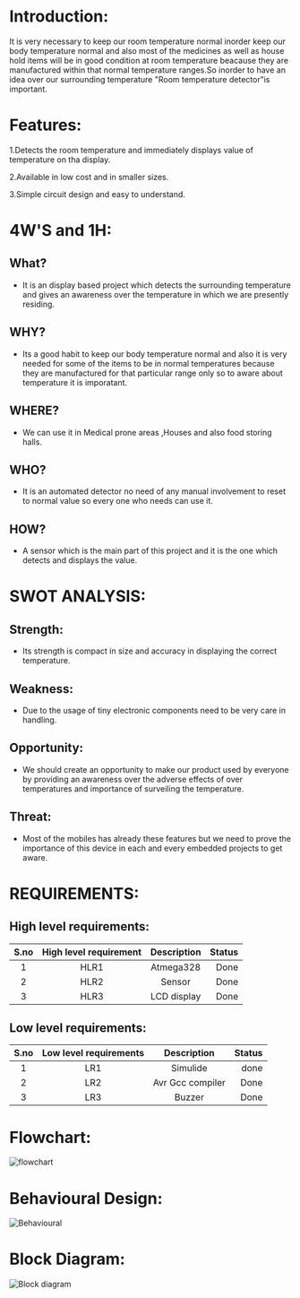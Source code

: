 # Introduction:
It is very necessary to keep our room temperature normal inorder keep our body temperature normal and also most of the medicines as well as house hold items will be in good condition at room temperature beacause they are manufactured within that normal temperature ranges.So inorder to have an idea over our surrounding temperature "Room temperature detector"is important.

# Features:
1.Detects the room temperature and immediately displays value of temperature on tha display.

2.Available in low cost and in smaller sizes.

3.Simple circuit design and easy to understand.

# 4W'S and 1H:
## What?
* It is an display based project which detects the surrounding temperature and gives an awareness over the temperature in which we are presently residing.
## WHY?
* Its a good habit to keep our body temperature normal and also it is very needed for some of the items to be in normal temperatures because they are manufactured for that particular range only so to aware about temperature it is imporatant.
## WHERE?
* We can use it in Medical prone areas ,Houses and also food storing halls.
## WHO?
*  It is an automated detector no need of any manual involvement to reset to normal value so every one who needs can use it.
## HOW?
* A sensor which is the main part of this project and it is the one which detects and displays the value.

# SWOT ANALYSIS:
## Strength:
* Its strength is compact in size and accuracy in displaying the correct temperature.
## Weakness:
* Due to the usage of tiny electronic components need to be very care in handling.
## Opportunity:
* We should create an opportunity to make our product used by everyone by providing an awareness over the adverse effects of over temperatures and importance of surveiling the temperature.
## Threat:
* Most of the mobiles has already these features but we need to prove the importance of this device in each and every embedded projects to get aware.


# REQUIREMENTS:
## High level requirements:
| S.no | High level requirement | Description | Status |
| :---:| :---: | :---: | ---: |
| 1 | HLR1 |  Atmega328 | Done |
| 2 | HLR2 | Sensor | Done |
| 3 | HLR3 | LCD display | Done |

## Low level requirements:
| S.no | Low level requirements | Description | Status |
| :---: | :---: | :---: | ---: |
| 1 | LR1 | Simulide | done |
| 2 | LR2 | Avr Gcc compiler | Done |
| 3 | LR3 | Buzzer | Done |


# Flowchart:
![flowchart](https://user-images.githubusercontent.com/94299225/144070990-877c794f-e9f6-480c-b262-80beff9ca39a.png)

# Behavioural Design:
![Behavioural](https://user-images.githubusercontent.com/94299225/144075348-8aa085f4-ca1a-4821-8fde-2ea4671a504b.png)

# Block Diagram:
![Block diagram](https://user-images.githubusercontent.com/94299225/144087162-13185117-f61a-4e9f-9709-b39a5b36e521.png)






